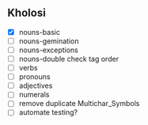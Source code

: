 Kholosi
----
- [x] nouns-basic
- [ ] nouns-gemination
- [ ] nouns-exceptions
- [ ] nouns-double check tag order
- [ ] verbs
- [ ] pronouns
- [ ] adjectives
- [ ] numerals
- [ ] remove duplicate Multichar_Symbols
- [ ] automate testing?
